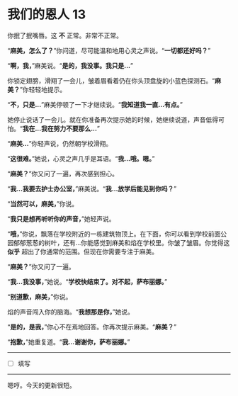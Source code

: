# 我们的恩人 13

你抿了抿嘴唇。这 **不** 正常。非常不正常。

“**麻美，怎么了？**”你问道，尽可能温和地用心灵之声说。“**一切都还好吗？**”

“**啊，我，**”麻美说。“**是的，我没事。我只是...**”

你锁定翅膀，滑翔了一会儿，皱着眉看着仍在你头顶盘旋的小蓝色探测石。“**麻美？**”你轻轻地提示。

“**不，只是...**”麻美停顿了一下才继续说。“**我知道我一直...有点。**”

她停止说话了一会儿。就在你准备再次提示她的时候，她继续说道，声音低得可怕。“**我在...我在努力不要那么...**”

“**麻美...**”你轻声说，仍然朝学校滑翔。

“**这很难。**”她说，心灵之声几乎是耳语。“**我...哦。嗯。**”

“**麻美？**”你又问了一遍，再次感到担心。

“**我...我要去护士办公室，**”麻美说。“**我...放学后能见到你吗？**”

“**当然可以，麻美，**”你说。

“**我只是想再听听你的声音，**”她轻声说。

“**哦，**”你说，飘落在学校附近的一栋建筑物顶上。在下面，你可以看到学校前面公园郁郁葱葱的树叶，还有...你能感觉到麻美和焰在学校里。你皱了皱眉。你觉得这 **似乎** 超出了你通常的范围。但现在你需要专注于麻美。

“**麻美？**”你又问了一遍。

“**我...我没事，**”她说。“**学校快结束了。对不起，萨布丽娜。**”

“**别道歉，麻美，**”你说。

焰的声音闯入你的脑海。“**我想那是你，**”她说。

“**是的，是我，**”你心不在焉地回答。你再次提示麻美。“**麻美？**”

“**抱歉，**”她重复道。“**我...谢谢你，萨布丽娜。**”

---
 
- [ ] 填写

---
 
嗯哼。今天的更新很短。
